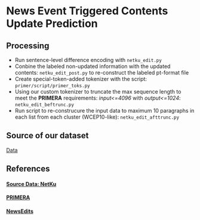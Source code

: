 # News Event Triggered Contents Update Prediction 

## Processing 
- Run sentence-level difference encoding with `netku_edit.py`
- Conbine the labeled non-updated information with the updated contents: `netku_edit_post.py` to re-construct the labeled pt-format file
- Create special-token-added tokenizer with the script: `primer/script/primer_toks.py`
- Using our custom tokenizer to truncate the max sequence length to meet the **PRIMERA** requirements: *input<=4096* with *output<=1024*: `netku_edit_beftrunc.py`
- Run script to re-construcure the input data to maximum 10 paragraphs in each list from each cluster (WCEP10-like): `netku_edit_afttrunc.py`

## Source of our dataset
[Data](https://drive.google.com/drive/folders/1xF05auIp1EMd_KMHEaEu48J9meOsZSrU?usp=sharing)

## References
#### [Source Data: NetKu](https://github.com/hhhuang/NetKu)
#### [PRIMERA](https://github.com/allenai/PRIMER)
#### [NewsEdits](https://github.com/isi-nlp/NewsEdits)
